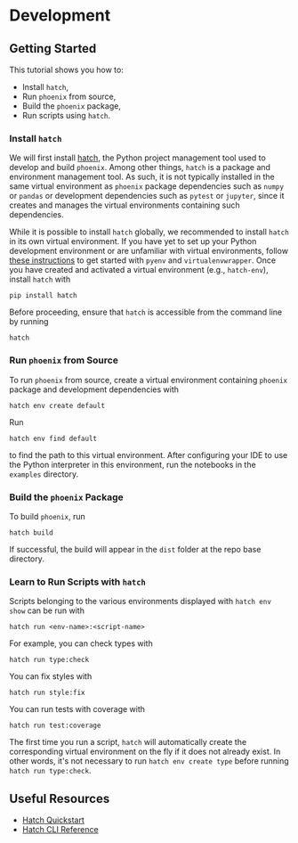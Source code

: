 # Development

## Getting Started

This tutorial shows you how to:
- Install `hatch`,
- Run `phoenix` from source,
- Build the `phoenix` package,
- Run scripts using `hatch`.

### Install `hatch`

We will first install [hatch](https://hatch.pypa.io/latest/), the Python project management tool used to develop and build `phoenix`. Among other things, `hatch` is a package and environment management tool. As such, it is not typically installed in the same virtual environment as `phoenix` package dependencies such as `numpy` or `pandas` or development dependencies such as `pytest` or `jupyter`, since it creates and manages the virtual environments containing such dependencies.

While it is possible to install `hatch` globally, we recommended to install `hatch` in its own virtual environment. If you have yet to set up your Python development environment or are unfamiliar with virtual environments, follow [these instructions](https://github.com/Arize-ai/arize/blob/main/python/README.md) to get started with `pyenv` and `virtualenvwrapper`. Once you have created and activated a virtual environment (e.g., `hatch-env`), install `hatch` with
```shell
pip install hatch
```
Before proceeding, ensure that `hatch` is accessible from the command line by running
```shell
hatch
```

### Run `phoenix` from Source

To run `phoenix` from source, create a virtual environment containing `phoenix` package and development dependencies with
```
hatch env create default
```
Run
```
hatch env find default
```
to find the path to this virtual environment. After configuring your IDE to use the Python interpreter in this environment, run the notebooks in the `examples` directory.

### Build the `phoenix` Package

To build `phoenix`, run
```shell
hatch build
```
If successful, the build will appear in the `dist` folder at the repo base directory.

### Learn to Run Scripts with `hatch`

Scripts belonging to the various environments displayed with `hatch env show` can be run with
```shell
hatch run <env-name>:<script-name>
```
For example, you can check types with
```shell
hatch run type:check
```
You can fix styles with
```shell
hatch run style:fix
```
You can run tests with coverage with
```shell
hatch run test:coverage
```
The first time you run a script, `hatch` will automatically create the corresponding virtual environment on the fly if it does not already exist. In other words, it's not necessary to run `hatch env create type` before running `hatch run type:check`.

## Useful Resources
- [Hatch Quickstart](https://hatch.pypa.io/latest/)
- [Hatch CLI Reference](https://hatch.pypa.io/latest/cli/reference/)
